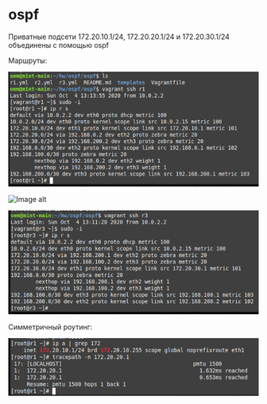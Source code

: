 # ospf
Приватные подсети 172.20.10.1/24, 172.20.20.1/24 и 172.20.30.1/24 объединены с помощью ospf

Маршруты:

![Image alt](https://github.com/Sergey-SSA/ospf/blob/main/printscreen/1.png)

![Image alt](https://github.com/Sergey-SSA/ospf/blob/main/printscreen/2.pngg)

![Image alt](https://github.com/Sergey-SSA/ospf/blob/main/printscreen/3.png)

Симметричный роутинг:

![Image alt](https://github.com/Sergey-SSA/ospf/blob/main/printscreen/4.png)
